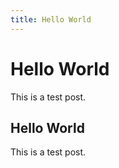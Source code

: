 ```yaml
---
title: Hello World
---
```

# Hello World
This is a test post.

## Hello World
This is a test post.

